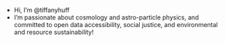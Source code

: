 - Hi, I’m @tiffanyhuff
- I’m passionate about cosmology and astro-particle physics, and committed to open data accessibility, social justice, and environmental and resource sustainability!


<!---
tiffanyhuff/tiffanyhuff is a ✨ special ✨ repository because its `README.md` (this file) appears on your GitHub profile.
You can click the Preview link to take a look at your changes.
--->
